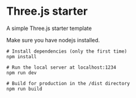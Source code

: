 # Three.js starter
A simple Three.js starter template

Make sure you have nodejs installed.

```
# Install dependencies (only the first time)
npm install

# Run the local server at localhost:1234
npm run dev

# Build for production in the /dist directory
npm run build
```
